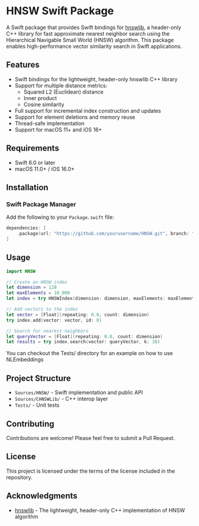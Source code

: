 # HNSW Swift Package

A Swift package that provides Swift bindings for [hnswlib](https://github.com/nmslib/hnswlib), a header-only C++ library for fast approximate nearest neighbor search using the Hierarchical Navigable Small World (HNSW) algorithm. This package enables high-performance vector similarity search in Swift applications.

## Features

- Swift bindings for the lightweight, header-only hnswlib C++ library
- Support for multiple distance metrics:
  - Squared L2 (Euclidean) distance
  - Inner product
  - Cosine similarity
- Full support for incremental index construction and updates
- Support for element deletions and memory reuse
- Thread-safe implementation
- Support for macOS 11+ and iOS 16+

## Requirements

- Swift 6.0 or later
- macOS 11.0+ / iOS 16.0+

## Installation

### Swift Package Manager

Add the following to your `Package.swift` file:

```swift
dependencies: [
    .package(url: "https://github.com/yourusername/HNSW.git", branch: "main")
]
```

## Usage

```swift
import HNSW

// Create an HNSW index
let dimension = 128
let maxElements = 10_000
let index = try HNSWIndex(dimension: dimension, maxElements: maxElements)

// Add vectors to the index
let vector = [Float](repeating: 0.0, count: dimension)
try index.add(vector: vector, id: 0)

// Search for nearest neighbors
let queryVector = [Float](repeating: 0.0, count: dimension)
let results = try index.search(vector: queryVector, k: 10)
```

You can checkout the Tests/ directory for an example on how to use NLEmbeddings

## Project Structure

- `Sources/HNSW/` - Swift implementation and public API
- `Sources/CHNSWLib/` - C++ interop layer
- `Tests/` - Unit tests

## Contributing

Contributions are welcome! Please feel free to submit a Pull Request.

## License

This project is licensed under the terms of the license included in the repository.

## Acknowledgments

- [hnswlib](https://github.com/nmslib/hnswlib) - The lightweight, header-only C++ implementation of HNSW algorithm 